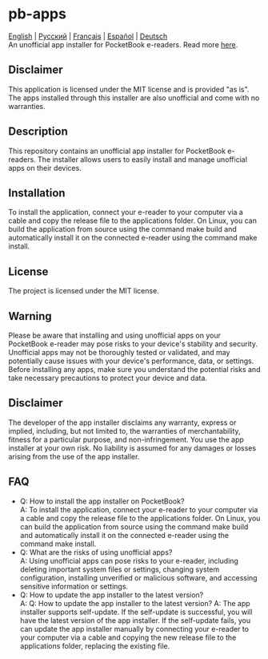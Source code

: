 # pb-apps
[English](README.md) | [Русский](README.ru.md) | [Français](README.fr.md) | [Español](README.es.md) | [Deutsch](README.de.md)  
An unofficial app installer for PocketBook e-readers. Read more [here](https://catinbeard.github.io/pb-apps/).
## Disclaimer
This application is licensed under the MIT license and is provided "as is". The apps installed through this installer are also unofficial and come with no warranties.
## Description
This repository contains an unofficial app installer for PocketBook e-readers. The installer allows users to easily install and manage unofficial apps on their devices.
## Installation
To install the application, connect your e-reader to your computer via a cable and copy the release file to the applications folder. On Linux, you can build the application from source using the command make build and automatically install it on the connected e-reader using the command make install.
## License
The project is licensed under the MIT license.
## Warning
Please be aware that installing and using unofficial apps on your PocketBook e-reader may pose risks to your device's stability and security. Unofficial apps may not be thoroughly tested or validated, and may potentially cause issues with your device's performance, data, or settings. Before installing any apps, make sure you understand the potential risks and take necessary precautions to protect your device and data.

## Disclaimer
The developer of the app installer disclaims any warranty, express or implied, including, but not limited to, the warranties of merchantability, fitness for a particular purpose, and non-infringement. You use the app installer at your own risk. No liability is assumed for any damages or losses arising from the use of the app installer.

## FAQ

* Q: How to install the app installer on PocketBook?  
A: To install the application, connect your e-reader to your computer via a cable and copy the release file to the applications folder. On Linux, you can build the application from source using the command make build and automatically install it on the connected e-reader using the command make install.
* Q: What are the risks of using unofficial apps?  
A: Using unofficial apps can pose risks to your e-reader, including deleting important system files or settings, changing system configuration, installing unverified or malicious software, and accessing sensitive information or settings.
* Q: How to update the app installer to the latest version?  
A: Q: How to update the app installer to the latest version?
A: The app installer supports self-update. If the self-update is successful, you will have the latest version of the app installer. If the self-update fails, you can update the app installer manually by connecting your e-reader to your computer via a cable and copying the new release file to the applications folder, replacing the existing file.